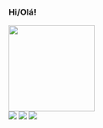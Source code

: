 ### Hi/Olá!
 <div>
  <img height="170em" src="https://github-readme-stats.vercel.app/api/top-langs/?username=JooaoMS&layout=compact&langs_count=7&theme=dark"/>
</div>
 <a href="https://instagram.com/joaoo.ms" target="_blank"><img src="https://img.shields.io/badge/-Instagram-%23E4405F?style=for-the-badge&logo=instagram&logoColor=white" target="_blank"></a>
<a href = "mailto:contato.joaoms@icloud.com"><img src="https://img.shields.io/badge/-Gmail-%23333?style=for-the-badge&logo=gmail&logoColor=white" target="_blank"></a>
  <a href="https://www.linkedin.com/in/jo%C3%A3o-vitor-moreira-7aba38226/" target="_blank"><img src="https://img.shields.io/badge/-LinkedIn-%230077B5?style=for-the-badge&logo=linkedin&logoColor=white" target="_blank"></a> 
